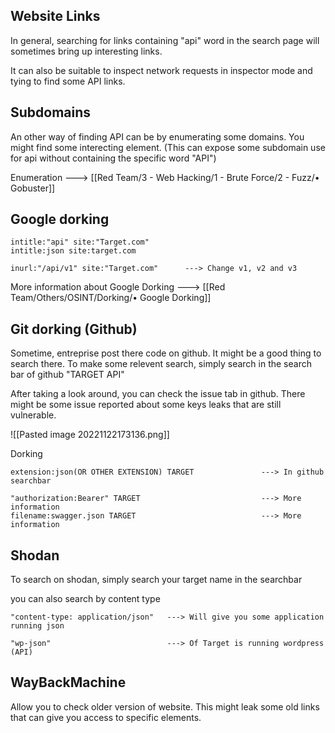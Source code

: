 
## Website Links

In general, searching for links containing "api" word in the search page will sometimes bring up interesting links. 

It can also be suitable to inspect network requests in inspector mode and tying to find some API links.


## Subdomains

An other way of finding API can be by enumerating some domains. You might find some interecting element. (This can expose some subdomain use for api without containing the specific word "API")

Enumeration ---> [[Red Team/3 - Web Hacking/1 - Brute Force/2 - Fuzz/• Gobuster]]


## Google dorking

```
intitle:"api" site:"Target.com"
intitle:json site:target.com
```

```
inurl:"/api/v1" site:"Target.com"      ---> Change v1, v2 and v3
```

More information about Google Dorking ---> [[Red Team/Others/OSINT/Dorking/• Google Dorking]]


## Git dorking (Github)

Sometime, entreprise post there code on github. It might be a good thing to search there. To make some relevent search, simply search in the search bar of github "TARGET API"

After taking a look around, you can check the issue tab in github. There might be some issue reported about some keys leaks that are still vulnerable.

![[Pasted image 20221122173136.png]]

Dorking
```
extension:json(OR OTHER EXTENSION) TARGET               ---> In github searchbar

"authorization:Bearer" TARGET                           ---> More information
filename:swagger.json TARGET                            ---> More information
```


## Shodan
To search on shodan, simply search your target name in the searchbar

you can also search by content type
```
"content-type: application/json"   ---> Will give you some application running json

"wp-json"                          ---> Of Target is running wordpress (API)
```


## WayBackMachine
Allow you to check older version of website. This might leak some old links that can give you access to specific elements.



